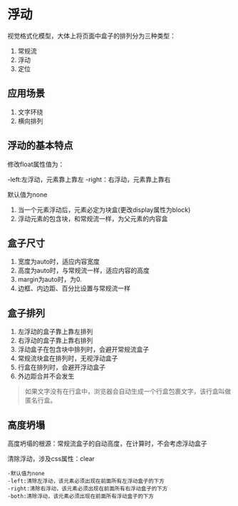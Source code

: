# 浮动

视觉格式化模型，大体上将页面中盒子的排列分为三种类型：

1. 常规流
2. 浮动 
3. 定位

## 应用场景

1. 文字环绕
2. 横向排列

## 浮动的基本特点

修改float属性值为：

-left:左浮动，元素靠上靠左
-right：右浮动，元素靠上靠右

默认值为none


1. 当一个元素浮动后，元素必定为块盒(更改display属性为block)
2. 浮动元素的包含块，和常规流一样，为父元素的内容盒


## 盒子尺寸

1. 宽度为auto时，适应内容宽度
2. 高度为auto时，与常规流一样，适应内容的高度
3. margin为auto时，为0.
4. 边框、内边距、百分比设置与常规流一样


## 盒子排列

1. 左浮动的盒子靠上靠左排列
2. 右浮动的盒子靠上靠右排列
3. 浮动盒子在包含块中排列时，会避开常规流盒子
4. 常规流块盒在排列时，无视浮动盒子
5. 行盒在排列时，会避开浮动盒子
6. 外边距合并不会发生

>如果文字没有在行盒中，浏览器会自动生成一个行盒包裹文字，该行盒叫做匿名行盒。


## 高度坍塌

高度坍塌的根源：常规流盒子的自动高度，在计算时，不会考虑浮动盒子

清除浮动，涉及css属性：clear

    -默认值为none
    -left:清除左浮动，该元素必须出现在前面所有左浮动盒子的下方
    -right:清除右浮动，该元素必须出现在前面所有右浮动盒子的下方
    -both:清除浮动，该元素必须出现在前面所有浮动盒子的下方